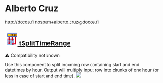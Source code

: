 # Alberto Cruz
  <http://docos.fi>
  <nospam+alberto.cruz@docos.fi>

## <a href='./components/tSplitTimeRange/readme.md'><img src='./components/tSplitTimeRange/logo.jpg' width='40' height='40'> tSplitTimeRange</a>
 :warning: Compatibility not known

Use this component to split incoming row containing start and end datetimes by hour. Output will multiply input row into chunks of one hour (or less in case of start and end time).
<img src='./components/tSplitTimeRange/sample.jpg'>
